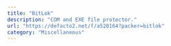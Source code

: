 ```yaml
---
title: "BitLok"
description: "COM and EXE file protector."
url: "https://defacto2.net/f/a520164?packer=bitlok"
category: "Miscellaneous"
---
```

